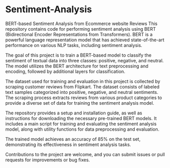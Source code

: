 # Sentiment-Analysis
 BERT-based Sentiment Analysis from Ecommerce website Reviews
This repository contains code for performing sentiment analysis using BERT (Bidirectional Encoder Representations from Transformers). BERT is a powerful language representation model that has achieved state-of-the-art performance on various NLP tasks, including sentiment analysis.

The goal of this project is to train a BERT-based model to classify the sentiment of textual data into three classes: positive, negative, and neutral. The model utilizes the BERT architecture for text preprocessing and encoding, followed by additional layers for classification.

The dataset used for training and evaluation in this project is collected by scraping customer reviews from Flipkart. The dataset consists of labeled text samples categorized into positive, negative, and neutral sentiments. The scraping process extracts reviews from various product categories to provide a diverse set of data for training the sentiment analysis model.

The repository provides a setup and installation guide, as well as instructions for downloading the necessary pre-trained BERT models. It includes a main script for training and evaluating the sentiment analysis model, along with utility functions for data preprocessing and evaluation.

The trained model achieves an accuracy of 85% on the test set, demonstrating its effectiveness in sentiment analysis tasks.

Contributions to the project are welcome, and you can submit issues or pull requests for improvements or bug fixes.
